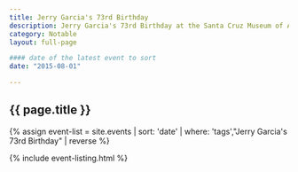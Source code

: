 ```yaml
---
title: Jerry Garcia's 73rd Birthday
description: Jerry Garcia's 73rd Birthday at the Santa Cruz Museum of Art and History
category: Notable
layout: full-page

#### date of the latest event to sort
date: "2015-08-01"

---
```

<section id="main-content">
<div class="grid-container large">
<section class="heading">
<h2 class="underline">{{ page.title }}</h2>
</section>

<div class="events-card-list fade-out-siblings">
{% assign event-list = site.events | sort: 'date' | where: 'tags',"Jerry Garcia's 73rd Birthday" | reverse %}

{% include event-listing.html %}
